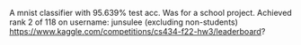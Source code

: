 A mnist classifier with 95.639% test acc. 
Was for a school project.
Achieved rank 2 of 118 on username: junsulee
(excluding non-students)
https://www.kaggle.com/competitions/cs434-f22-hw3/leaderboard?